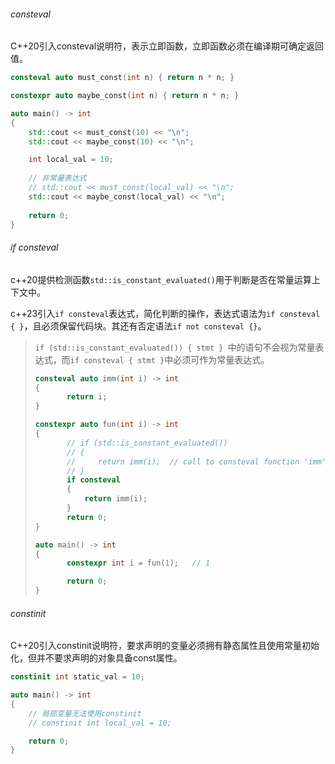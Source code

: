 ###### consteval

C++20引入consteval说明符，表示立即函数，立即函数必须在编译期可确定返回值。

```cpp
consteval auto must_const(int n) { return n * n; }

constexpr auto maybe_const(int n) { return n * n; }

auto main() -> int
{
    std::cout << must_const(10) << "\n";
    std::cout << maybe_const(10) << "\n";

    int local_val = 10;
    
    // 非常量表达式
    // std::cout << must_const(local_val) << "\n";
    std::cout << maybe_const(local_val) << "\n";
    
    return 0;
}
```
###### if consteval

c++20提供检测函数`std::is_constant_evaluated()`用于判断是否在常量运算上下文中。

c++23引入`if consteval`表达式，简化判断的操作，表达式语法为`if consteval { }`，且必须保留代码块。其还有否定语法`if not consteval {}`。

> `if (std::is_constant_evaluated()) { stmt } `中的语句不会视为常量表达式，而`if consteval { stmt }`中必须可作为常量表达式。
>
> ```cpp
> consteval auto imm(int i) -> int
> {
>        return i;
> }
> 
> constexpr auto fun(int i) -> int
> {
>        // if (std::is_constant_evaluated())
>        // {
>        //     return imm(i);  // call to consteval function 'imm' is not a constant expression
>        // }
>        if consteval 
>        {
>            return imm(i);
>        }
>        return 0;
> }
> 
> auto main() -> int
> {
>        constexpr int i = fun(1);   // 1
> 
>        return 0;
> }
> ```

###### constinit

C++20引入constinit说明符，要求声明的变量必须拥有静态属性且使用常量初始化，但并不要求声明的对象具备const属性。

```cpp
constinit int static_val = 10;

auto main() -> int
{
    // 局部变量无法使用constinit
    // constinit int local_val = 10;

    return 0;
}
```